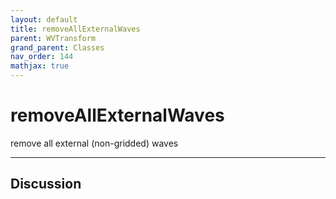 ```yaml
---
layout: default
title: removeAllExternalWaves
parent: WVTransform
grand_parent: Classes
nav_order: 144
mathjax: true
---
```


#  removeAllExternalWaves

remove all external (non-gridded) waves


---

## Discussion

  
